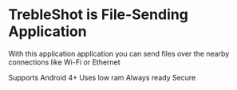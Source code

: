<h1>TrebleShot is File-Sending Application</h1>
With this application application you can send files over the nearby connections like Wi-Fi or Ethernet 

Supports Android 4+
Uses low ram
Always ready
Secure
